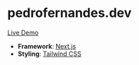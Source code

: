 # pedrofernandes.dev

[Live Demo](https://pedrofernandes.dev/)

- **Framework**: [Next.js](https://nextjs.org/)
- **Styling**: [Tailwind CSS](https://tailwindcss.com/)
